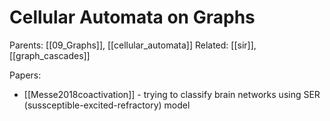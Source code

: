 # Cellular Automata on Graphs

Parents: [[09_Graphs]], [[cellular_automata]]
Related: [[sir]], [[graph_cascades]]

Papers:
* [[Messe2018coactivation]] - trying to classify brain networks using SER (sussceptible-excited-refractory) model